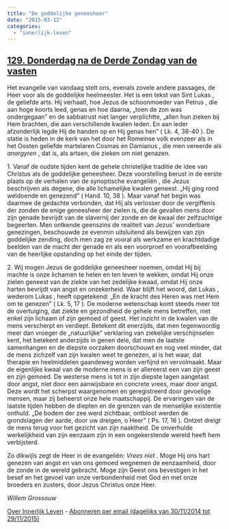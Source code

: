 ```yaml
---
title: "De goddelijke geneesheer"
date: "2015-03-12"
categories: 
  - "innerlijk-leven"
---
```


## [129\. Donderdag na de Derde Zondag van de vasten](http://ift.tt/1xecSko)

Het evangelie van vandaag stelt ons, evenals zovele andere passages, de Heer voor als de goddelijke heelmeester. Het is een tekst van Sint Lukas , de geliefde arts. Hij verhaalt, hoe Jezus de schoonmoeder van Petrus , die aan hoge koorts leed, genas en hoe daarna, „toen de zon was ondergegaan” en de sabbatrust niet langer verplichtte, „allen hun zieken bij Hem brachten, die aan verschillende kwalen leden. En aan ieder afzonderlijk legde Hij de handen op en Hij genas hen” ( Lk. 4, 38-40 ). De statie is heden in de kerk van het door het Romeinse volk evenzeer als in het Oosten geliefde martelaren Cosmas en Damianus , die men vereerde als _anargyren_ , dat is, als artsen, die zieken om niet genazen.

1\. Vanaf de oudste tijden kent de gehele christelijke traditie de idee van Christus als de goddelijke geneesheer. Deze voorstelling berust in de eerste plaats op de verhalen van de synoptische evangeliën , die Jezus beschrijven als degene, die alle lichamelijke kwalen geneest. „Hij ging rond weldoende en genezend” ( Hand. 10, 38 ). Maar vanaf het begin was daarmee de gedachte verbonden, dat Hij als verlosser door de vergiffenis der zonden de enige geneesheer der zielen is, die de gevallen mens door zijn genade bevrijdt van de slavernij der zonde en de kwaal der zelfzuchtige begeerten. Men ontkende geenszins de realiteit van Jezus' wonderbare genezingen, beschouwde ze evenmin uitsluitend als bewijzen van zijn goddelijke zending, doch men zag ze vooral als werkzame en krachtdadige beelden van de macht der genade en als een voorproef en voorafbeelding van de heerlijke opstanding op het einde der tijden.

2\. Wij mogen Jezus de goddelijke geneesheer noemen, omdat Hij bij machte is onze lichamen te helen en ten leven te wekken, omdat Hij onze zielen geneest van de ziekte van het zedelijke kwaad, omdat Hij onze harten bevrijdt van angst en onzekerheid. Waar blijft het woord, dat Lukas , wederom Lukas , heeft opgetekend: „En de kracht des Heren was met Hem om te genezen” ( Lk. 5, 17 ). De moderne wetenschap komt steeds meer tot de overtuiging, dat ziekte en gezondheid de gehele mens betreffen, niet enkel zijn lichaam of zijn gemoed of geest. Het inzicht in de kwalen van de mens verscherpt en verdiept. Betekent dit enerzijds, dat men tegenwoordig meer dan vroeger de „natuurlijke” verklaring van ziekelijke verschijnselen kent, het betekent anderzijds in genen dele, dat men de laatste samenhangen en de diepste oorzaken doorschouwt en nog veel minder, dat de mens zichzelf van zijn kwalen weet te genezen, al is het waar, dat therapie en heelmiddelen gaandeweg worden verfijnd en vervolmaakt. Maar de eigenlijke kwaal van de moderne mens is er allereerst een van zijn geest en zijn gemoed. De westerse mens is tot in zijn diepste lagen aangetast door angst, niet door een aanwijsbare en concrete vrees, maar door angst. Deze wordt het scherpst waargenomen en geregistreerd door gevoelige mensen, maar zij beheerst onze hele maatschappij. De ervaringen van de laatste tijden hebben de diepten en de grenzen van de menselijke existentie onthuld. „De bodem der zee werd zichtbaar, ontbloot werden de grondslagen der aarde, door uw dreigen, o Heer” ( Ps. 17, 16 ). Ontzet dreigt de mens terug voor het gezicht van zijn naaktheid. De onverhulde werkelijkheid van zijn eenzaam zijn in een ongekerstende wereld heeft hem verbijsterd.

Zo dikwijls zegt de Heer in de evangeliën: _Vrees niet_ . Moge Hij ons hart genezen van angst en van ons gemoed wegnemen de eenzaamheid, door de zonde in de wereld gebracht. Moge zijn Geest ons bevestigen in het besef en het gevoel van onze verbondenheid met God en met onze broeders en zusters, door Jezus Christus onze Heer.

_Willem Grossouw_

[Over Innerlijk Leven](http://ift.tt/1y6X5mY) - [Abonneren per email (dagelijks van 30/11/2014 tot 29/11/2015)](http://eepurl.com/9P3DT)
